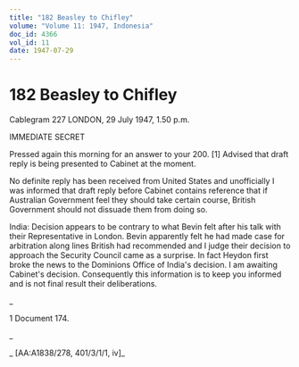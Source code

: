 ```yaml
---
title: "182 Beasley to Chifley"
volume: "Volume 11: 1947, Indonesia"
doc_id: 4366
vol_id: 11
date: 1947-07-29
---
```


# 182 Beasley to Chifley

Cablegram 227 LONDON, 29 July 1947, 1.50 p.m.

IMMEDIATE SECRET

Pressed again this morning for an answer to your 200. [1] Advised that draft reply is being presented to Cabinet at the moment.

No definite reply has been received from United States and unofficially I was informed that draft reply before Cabinet contains reference that if Australian Government feel they should take certain course, British Government should not dissuade them from doing so.

India: Decision appears to be contrary to what Bevin felt after his talk with their Representative in London. Bevin apparently felt he had made case for arbitration along lines British had recommended and I judge their decision to approach the Security Council came as a surprise. In fact Heydon first broke the news to the Dominions Office of India's decision. I am awaiting Cabinet's decision. Consequently this information is to keep you informed and is not final result their deliberations.

_

1 Document 174.

_

_ [AA:A1838/278, 401/3/1/1, iv]_
